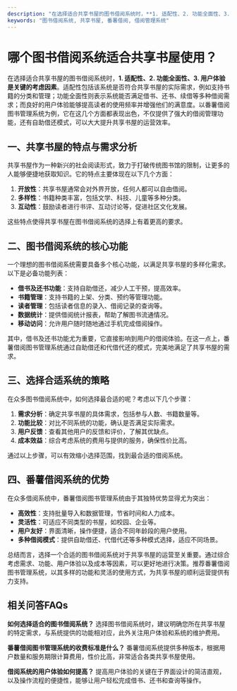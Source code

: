 ```yaml
---
description: "在选择适合共享书屋的图书借阅系统时，**1. 适配性、2. 功能全面性、3. 用户体验是关键的考虑因素**。适配性包括该系统是否符合共享书屋的实际需求，例如支持书籍的分类和管理；功能全面性则表示系统能否满足借书、还书、续借等多种借阅需求；而良好的用户体验能够提高读者的使用频率并增强他们的满意度。以番薯借阅图书管理系统为例，它在这几个方面都表现出色，不仅提供了强大的借阅管理功能，还有自助借还模式，可以大大提升共享书屋的运营效率。"
keywords: "图书借阅系统, 共享书屋, 番薯借阅, 借阅管理系统"
---
```

# 哪个图书借阅系统适合共享书屋使用？

在选择适合共享书屋的图书借阅系统时，**1. 适配性、2. 功能全面性、3. 用户体验是关键的考虑因素**。适配性包括该系统是否符合共享书屋的实际需求，例如支持书籍的分类和管理；功能全面性则表示系统能否满足借书、还书、续借等多种借阅需求；而良好的用户体验能够提高读者的使用频率并增强他们的满意度。以番薯借阅图书管理系统为例，它在这几个方面都表现出色，不仅提供了强大的借阅管理功能，还有自助借还模式，可以大大提升共享书屋的运营效率。

## **一、共享书屋的特点与需求分析**

共享书屋作为一种新兴的社会阅读形式，致力于打破传统图书馆的限制，让更多的人能够便捷地获取知识。它的特点主要体现在以下几个方面：

1. **开放性**：共享书屋通常会对外界开放，任何人都可以自由借阅。
2. **多样性**：书籍种类丰富，包括文学、科技、儿童等多种分类。
3. **互动性**：鼓励读者进行书评、互动讨论等，促进社区文化发展。

这些特点使得共享书屋在图书借阅系统的选择上有着更高的要求。

## **二、图书借阅系统的核心功能**

一个理想的图书借阅系统需要具备多个核心功能，以满足共享书屋的多样化需求。以下是必备功能列表：

- **借书及还书功能**：支持自助借还，减少人工干预，提高效率。
- **书籍管理**：支持书籍的上架、分类、预约等管理功能。
- **读者管理**：包括读者信息的录入、借阅记录的查询等。
- **数据统计**：提供借阅统计报表，帮助了解图书流通情况。
- **移动访问**：允许用户随时随地通过手机完成借阅操作。

其中，借书及还书功能尤为重要，它直接影响到用户的借阅体验。在这一点上，番薯借阅图书管理系统通过自助借还和代借代还的模式，完美地满足了共享书屋的需求。

## **三、选择合适系统的策略**

在众多图书借阅系统中，如何选择最合适的呢？考虑以下几个步骤：

1. **需求分析**：确定共享书屋的具体需求，包括参与人数、书籍数量等。
2. **功能比较**：对比不同系统的功能，确认是否满足实际需求。
3. **用户反馈**：查看其他用户的反馈和评价，了解其优缺点。
4. **成本效益**：综合考虑系统的费用与提供的服务，确保性价比高。

通过以上步骤，可以有效缩小选择范围，找到最合适的借阅系统。

## **四、番薯借阅系统的优势**

在众多借阅系统中，番薯借阅图书管理系统由于其独特优势显得尤为突出：

- **高效性**：支持批量导入和数据管理，节省时间和人力成本。
- **灵活性**：可适应不同类型的书屋，如校园、企业等。
- **用户友好**：界面清晰，操作便捷，适合不同年龄段的用户使用。
- **多种借阅模式**：提供自助借还、代借代还等多种模式选择，适应不同场景。

总结而言，选择一个合适的图书借阅系统对于共享书屋的运营至关重要。通过综合考虑需求、功能、用户体验以及成本等因素，可以更好地进行决策。推荐番薯借阅图书管理系统，以其多样的功能和灵活的使用方式，为共享书屋的顺利运营提供有力支持。

## 相关问答FAQs

**如何选择适合的图书借阅系统？**
选择图书借阅系统时，建议明确您所在共享书屋的特定需求，与系统提供的功能相对应，此外关注用户体验和系统的维护费用。

**番薯借阅图书管理系统的收费标准是什么？**
番薯借阅系统提供多种版本，根据用户数量和服务期限计算费用，性价比高，非常适合各类共享书屋使用。

**借阅系统的用户体验如何提高？**
提高用户体验的关键在于界面设计的简洁直观，以及操作流程的便捷性，能够让用户轻松完成借书、还书和查询等操作。
